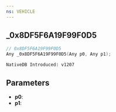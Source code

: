 ```yaml
---
ns: VEHICLE
---
```

## _0x8DF5F6A19F99F0D5

```c
// 0x8DF5F6A19F99F0D5
Any _0x8DF5F6A19F99F0D5(Any p0, Any p1);
```

```
NativeDB Introduced: v1207
```

## Parameters
* **p0**:
* **p1**:
